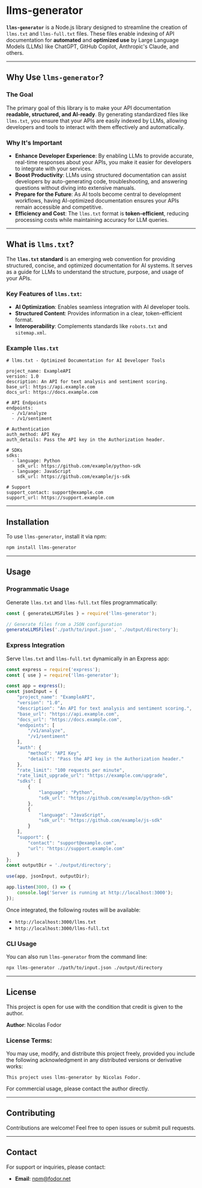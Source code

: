 # llms-generator

**`llms-generator`** is a Node.js library designed to streamline the creation of `llms.txt` and `llms-full.txt` files. These files enable indexing of API documentation for **automated** and **optimized use** by Large Language Models (LLMs) like ChatGPT, GitHub Copilot, Anthropic's Claude, and others.

---

## Why Use `llms-generator`?

### The Goal
The primary goal of this library is to make your API documentation **readable, structured, and AI-ready**. By generating standardized files like `llms.txt`, you ensure that your APIs are easily indexed by LLMs, allowing developers and tools to interact with them effectively and automatically.

### Why It's Important
- **Enhance Developer Experience**: By enabling LLMs to provide accurate, real-time responses about your APIs, you make it easier for developers to integrate with your services.
- **Boost Productivity**: LLMs using structured documentation can assist developers by auto-generating code, troubleshooting, and answering questions without diving into extensive manuals.
- **Prepare for the Future**: As AI tools become central to development workflows, having AI-optimized documentation ensures your APIs remain accessible and competitive.
- **Efficiency and Cost**: The `llms.txt` format is **token-efficient**, reducing processing costs while maintaining accuracy for LLM queries.

---

## What is `llms.txt`?

The **`llms.txt` standard** is an emerging web convention for providing structured, concise, and optimized documentation for AI systems. It serves as a guide for LLMs to understand the structure, purpose, and usage of your APIs.

### Key Features of `llms.txt`:
- **AI Optimization**: Enables seamless integration with AI developer tools.
- **Structured Content**: Provides information in a clear, token-efficient format.
- **Interoperability**: Complements standards like `robots.txt` and `sitemap.xml`.

### Example `llms.txt`
```plaintext
# llms.txt - Optimized Documentation for AI Developer Tools

project_name: ExampleAPI
version: 1.0
description: An API for text analysis and sentiment scoring.
base_url: https://api.example.com
docs_url: https://docs.example.com

# API Endpoints
endpoints:
  - /v1/analyze
  - /v1/sentiment

# Authentication
auth_method: API Key
auth_details: Pass the API key in the Authorization header.

# SDKs
sdks:
  - language: Python
    sdk_url: https://github.com/example/python-sdk
  - language: JavaScript
    sdk_url: https://github.com/example/js-sdk

# Support
support_contact: support@example.com
support_url: https://support.example.com
```

---

## Installation

To use `llms-generator`, install it via npm:

```bash
npm install llms-generator
```

---

## Usage

### Programmatic Usage
Generate `llms.txt` and `llms-full.txt` files programmatically:
```javascript
const { generateLLMSFiles } = require('llms-generator');

// Generate files from a JSON configuration
generateLLMSFiles('./path/to/input.json', './output/directory');
```

### Express Integration
Serve `llms.txt` and `llms-full.txt` dynamically in an Express app:
```javascript
const express = require('express');
const { use } = require('llms-generator');

const app = express();
const jsonInput = {
    "project_name": "ExampleAPI",
    "version": "1.0",
    "description": "An API for text analysis and sentiment scoring.",
    "base_url": "https://api.example.com",
    "docs_url": "https://docs.example.com",
    "endpoints": [
        "/v1/analyze",
        "/v1/sentiment"
    ],
    "auth": {
        "method": "API Key",
        "details": "Pass the API key in the Authorization header."
    },
    "rate_limit": "100 requests per minute",
    "rate_limit_upgrade_url": "https://example.com/upgrade",
    "sdks": [
        {
            "language": "Python",
            "sdk_url": "https://github.com/example/python-sdk"
        },
        {
            "language": "JavaScript",
            "sdk_url": "https://github.com/example/js-sdk"
        }
    ],
    "support": {
        "contact": "support@example.com",
        "url": "https://support.example.com"
    }
};
const outputDir = './output/directory';

use(app, jsonInput, outputDir);

app.listen(3000, () => {
    console.log('Server is running at http://localhost:3000');
});
```

Once integrated, the following routes will be available:
- `http://localhost:3000/llms.txt`
- `http://localhost:3000/llms-full.txt`

### CLI Usage
You can also run `llms-generator` from the command line:
```bash
npx llms-generator ./path/to/input.json ./output/directory
```

---

## License

This project is open for use with the condition that credit is given to the author.  

**Author**: Nicolas Fodor  

### License Terms:
You may use, modify, and distribute this project freely, provided you include the following acknowledgment in any distributed versions or derivative works:

```
This project uses llms-generator by Nicolas Fodor.
```

For commercial usage, please contact the author directly.

---

## Contributing

Contributions are welcome! Feel free to open issues or submit pull requests.

---

## Contact

For support or inquiries, please contact:
- **Email**: npm@fodor.net
